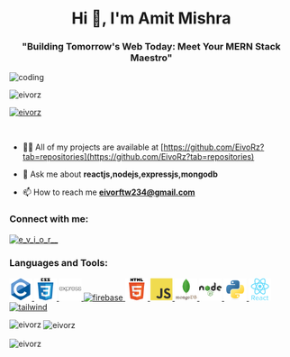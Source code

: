 <h1 align="center">Hi 👋, I'm Amit Mishra</h1>
<h3 align="center">"Building Tomorrow's Web Today: Meet Your MERN Stack Maestro"</h3>
<img src="https://media0.giphy.com/media/v1.Y2lkPTc5MGI3NjExYnY4eDE2NmhoYTJvcHR5Nm51anFsZ3Byc3VyZjYzbTNzenk3MmI5aCZlcD12MV9pbnRlcm5hbF9naWZfYnlfaWQmY3Q9Zw/RbDKaczqWovIugyJmW/giphy.gif" alt="coding" srcset="" width="400">

<p align="left"> <img src="https://komarev.com/ghpvc/?username=eivorz&label=Profile%20views&color=0e75b6&style=flat" alt="eivorz" /> </p>

<p align="left"> <a href="https://github.com/ryo-ma/github-profile-trophy"><img src="https://github-profile-trophy.vercel.app/?username=eivorz" alt="eivorz" /></a> </p>

<p align="left"> <a href="https://twitter.com/" target="blank"><img src="https://img.shields.io/twitter/follow/?logo=twitter&style=for-the-badge" alt="" /></a> </p>

- 👨‍💻 All of my projects are available at [https://github.com/EivoRz?tab=repositories](https://github.com/EivoRz?tab=repositories)

- 💬 Ask me about **reactjs,nodejs,expressjs,mongodb**

- 📫 How to reach me **eivorftw234@gmail.com**

<h3 align="left">Connect with me:</h3>
<p align="left">
<a href="https://instagram.com/e_v_i_o_r__" target="blank">
<img align="center" src="https://media1.giphy.com/media/v1.Y2lkPTc5MGI3NjExcGprenhuNWphMnh5dGxiOWJud2ExNWdqa2JoNHNwZnhhZmc2c3JhYyZlcD12MV9pbnRlcm5hbF9naWZfYnlfaWQmY3Q9Zw/QDPzywpcKUkEw/giphy.gif" alt="e_v_i_o_r__" height="30" width="40" /></a>
</p>

<h3 align="left">Languages and Tools:</h3>
<p align="left"> <a href="https://www.cprogramming.com/" target="_blank" rel="noreferrer"> <img src="https://raw.githubusercontent.com/devicons/devicon/master/icons/c/c-original.svg" alt="c" width="40" height="40"/> </a> <a href="https://www.w3schools.com/css/" target="_blank" rel="noreferrer"> <img src="https://raw.githubusercontent.com/devicons/devicon/master/icons/css3/css3-original-wordmark.svg" alt="css3" width="40" height="40"/> </a> <a href="https://expressjs.com" target="_blank" rel="noreferrer"> <img src="https://raw.githubusercontent.com/devicons/devicon/master/icons/express/express-original-wordmark.svg" alt="express" width="40" height="40"/> </a> <a href="https://firebase.google.com/" target="_blank" rel="noreferrer"> <img src="https://www.vectorlogo.zone/logos/firebase/firebase-icon.svg" alt="firebase" width="40" height="40"/> </a> <a href="https://www.w3.org/html/" target="_blank" rel="noreferrer"> <img src="https://raw.githubusercontent.com/devicons/devicon/master/icons/html5/html5-original-wordmark.svg" alt="html5" width="40" height="40"/> </a> <a href="https://developer.mozilla.org/en-US/docs/Web/JavaScript" target="_blank" rel="noreferrer"> <img src="https://raw.githubusercontent.com/devicons/devicon/master/icons/javascript/javascript-original.svg" alt="javascript" width="40" height="40"/> </a> <a href="https://www.mongodb.com/" target="_blank" rel="noreferrer"> <img src="https://raw.githubusercontent.com/devicons/devicon/master/icons/mongodb/mongodb-original-wordmark.svg" alt="mongodb" width="40" height="40"/> </a> <a href="https://nodejs.org" target="_blank" rel="noreferrer"> <img src="https://raw.githubusercontent.com/devicons/devicon/master/icons/nodejs/nodejs-original-wordmark.svg" alt="nodejs" width="40" height="40"/> </a> <a href="https://www.python.org" target="_blank" rel="noreferrer"> <img src="https://raw.githubusercontent.com/devicons/devicon/master/icons/python/python-original.svg" alt="python" width="40" height="40"/> </a> <a href="https://reactjs.org/" target="_blank" rel="noreferrer"> <img src="https://raw.githubusercontent.com/devicons/devicon/master/icons/react/react-original-wordmark.svg" alt="react" width="40" height="40"/> </a> <a href="https://tailwindcss.com/" target="_blank" rel="noreferrer"> <img src="https://www.vectorlogo.zone/logos/tailwindcss/tailwindcss-icon.svg" alt="tailwind" width="40" height="40"/> </a> </p>

<p><img align="left" src="https://github-readme-stats.vercel.app/api/top-langs?username=eivorz&show_icons=true&locale=en&layout=compact" alt="eivorz" /></p>

<p>&nbsp;<img align="center" src="https://github-readme-stats.vercel.app/api?username=eivorz&show_icons=true&locale=en" alt="eivorz" /></p>

<p><img align="center" src="https://github-readme-streak-stats.herokuapp.com/?user=eivorz&" alt="eivorz" /></p>
